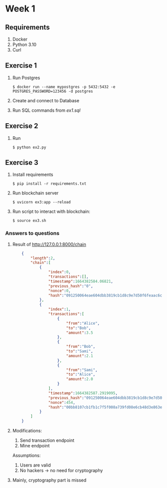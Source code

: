# Week 1

## Requirements

1. Docker
2. Python 3.10
3. Curl

## Exercise 1

1. Run Postgres

    `` $ docker run --name mypostgres -p 5432:5432 -e POSTGRES_PASSWORD=123456 -d postgres ``

2. Create and connect to Database

3. Run SQL commands from *ex1.sql*

## Exercise 2

1. Run

    `` $ python ex2.py ``

## Exercise 3

1. Install requirements

    `` $ pip install -r requirements.txt ``

2. Run blockchain server

    `` $ uvicorn ex3:app --reload ``

3. Run script to interact with blockchain:

    `` $ source ex3.sh ``

### Answers to questions

1. Result of <http://127.0.0.1:8000/chain>

    ```json
        {
            "length":2,
            "chain":[
                {
                    "index":0,
                    "transactions":[],
                    "timestamp":1664382584.06821,
                    "previous_hash":"0",
                    "nonce":0,
                    "hash":"091250064eae604dbb3819cb1d8c9e7d50f6feaac6c60aae6ac7b4471742ab53"
                },
                {
                    "index":1,
                    "transactions":[
                        {
                            "from":"Alice",
                            "to":"Bob",
                            "amount":3.5
                        },
                        {
                            "from":"Bob",
                            "to":"Sami",
                            "amount":2.1
                        },
                        {
                            "from":"Sami",
                            "to":"Alice",
                            "amount":2.0
                        }
                    ],
                    "timestamp":1664382587.2919095,
                    "previous_hash":"091250064eae604dbb3819cb1d8c9e7d50f6feaac6c60aae6ac7b4471742ab53",
                    "nonce":454,
                    "hash":"00bb8107cb1fb1c7f5f008a739fd08e6cb48d3e863ea3b461c814290bc92f6f0"
                }
            ]
        }
     ```

2. Modifications:
   1. Send transaction endpoint
   2. Mine endpoint

   Assumptions:
   1. Users are valid
   2. No hackers -> no need for cryptography

3. Mainly, cryptography part is missed
